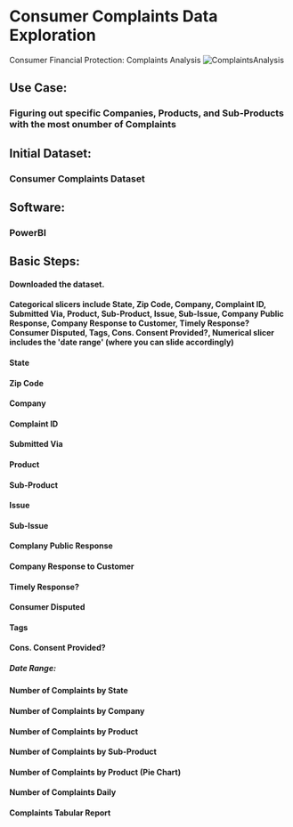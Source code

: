 # Consumer Complaints Data Exploration
Consumer Financial Protection: Complaints Analysis
![ComplaintsAnalysis](https://user-images.githubusercontent.com/19572673/57265265-cebb9e00-7044-11e9-95f3-ef2625564c23.PNG)

## Use Case:
### Figuring out specific Companies, Products, and Sub-Products with the most onumber of Complaints
## Initial Dataset:
### Consumer Complaints Dataset
## Software:
### PowerBI
## Basic Steps:
#### Downloaded the dataset. 
#### Categorical slicers include State, Zip Code, Company, Complaint ID, Submitted Via, Product, Sub-Product, Issue, Sub-Issue, Company Public Response, Company Response to Customer, Timely Response? Consumer Disputed, Tags, Cons. Consent Provided?, Numerical slicer includes the 'date range' (where you can slide accordingly)
#### State
#### Zip Code
#### Company
#### Complaint ID
#### Submitted Via
#### Product
#### Sub-Product
#### Issue
#### Sub-Issue
#### Complany Public Response
#### Company Response to Customer
#### Timely Response? 
#### Consumer Disputed
#### Tags
#### Cons. Consent Provided?
##### Date Range:

#### Number of Complaints by State

#### Number of Complaints by Company

#### Number of Complaints by Product

#### Number of Complaints by Sub-Product

#### Number of Complaints by Product (Pie Chart)

#### Number of Complaints Daily

#### Complaints Tabular Report

